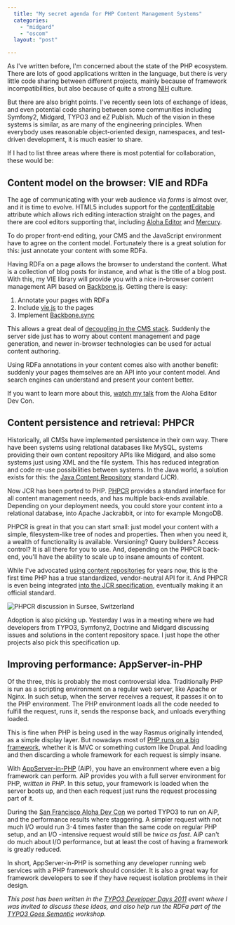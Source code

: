 ```yaml
---
  title: "My secret agenda for PHP Content Management Systems"
  categories: 
    - "midgard"
    - "oscom"
  layout: "post"

---
```

As I've written before, I'm concerned about the state of the PHP ecosystem. There are lots of good applications written in the language, but there is very little code sharing between different projects, mainly because of framework incompatibilities, but also because of quite a strong [NIH](http://en.wikipedia.org/wiki/Not_Invented_Here) culture.

But there are also bright points. I've recently seen lots of exchange of ideas, and even potential code sharing between some communities including Symfony2, Midgard, TYPO3 and eZ Publish. Much of the vision in these systems is similar, as are many of the engineering principles. When everybody uses reasonable object-oriented design, namespaces, and test-driven development, it is much easier to share.

If I had to list three areas where there is most potential for collaboration, these would be:

## Content model on the browser: VIE and RDFa

The age of communicating with your web audience via _forms_ is almost over, and it is time to evolve. HTML5 includes support for the [contentEditable](http://blog.whatwg.org/the-road-to-html-5-contenteditable) attribute which allows rich editing interaction straight on the pages, and there are cool editors supporting that, including [Aloha Editor](http://aloha-editor.org/) and [Mercury](https://github.com/jejacks0n/mercury#readme).

To do proper front-end editing, your CMS and the JavaScript environment have to agree on the content model. Fortunately there is a great solution for this: just annotate your content with some RDFa.

Having RDFa on a page allows the browser to understand the content. What is a collection of blog posts for instance, and what is the title of a blog post. With this, my VIE library will provide you with a nice in-browser content management API based on [Backbone.js](http://documentcloud.github.com/backbone/). Getting there is easy:

1. Annotate your pages with RDFa
2. Include [vie.js](https://github.com/bergie/VIE) to the pages
3. Implement [Backbone.sync](http://documentcloud.github.com/backbone/#Sync)

This allows a great deal of [decoupling in the CMS stack](http://bergie.iki.fi/blog/decoupling_content_management/). Suddenly the server side just has to worry about content management and page generation, and newer in-browser technologies can be used for actual content authoring.

Using RDFa annotations in your content comes also with another benefit: suddenly your pages themselves are an API into your content model. And search engines can understand and present your content better.

If you want to learn more about this, [watch my talk](http://bergie.iki.fi/blog/midgard_create_and_vie_in_the_aloha_editor_conference/) from the Aloha Editor Dev Con.

## Content persistence and retrieval: PHPCR

Historically, all CMSs have implemented persistence in their own way. There have been systems using relational databases like MySQL, systems providing their own content repository APIs like Midgard, and also some systems just using XML and the file system. This has reduced integration and code re-use possibilities between systems. In the Java world, a solution exists for this: the [Java Content Repository](http://en.wikipedia.org/wiki/Content_repository_API_for_Java) standard (JCR).

Now JCR has been ported to PHP. [PHPCR](http://phpcr.github.com/) provides a standard interface for all content management needs, and has multiple back-ends available. Depending on your deployment needs, you could store your content into a relational database, into Apache Jackrabbit, or into for example MongoDB.

PHPCR is great in that you can start small: just model your content with a simple, filesystem-like tree of nodes and properties. Then when you need it, a wealth of functionality is available. Versioning? Query builders? Access control? It is all there for you to use. And, depending on the PHPCR back-end, you'll have the ability to scale up to insane amounts of content.

While I've advocated [using content repositories](http://bergie.iki.fi/blog/why_you_should_use_a_content_repository_for_your_application/) for years now, this is the first time PHP has a true standardized, vendor-neutral API for it. And PHPCR is even being integrated [into the JCR specification](http://java.net/jira/browse/JSR_333-28), eventually making it an official standard.

![PHPCR discussion in Sursee, Switzerland](http://farm7.static.flickr.com/6053/5915517564_ba20056559.jpg)

Adoption is also picking up. Yesterday I was in a meeting where we had developers from TYPO3, Symfony2, Doctrine and Midgard discussing issues and solutions in the content repository space. I just hope the other projects also pick this specification up.

## Improving performance: AppServer-in-PHP

Of the three, this is probably the most controversial idea. Traditionally PHP is run as a scripting environment on a regular web server, like Apache or Nginx. In such setup, when the server receives a request, it passes it on to the PHP environment. The PHP environment loads all the code needed to fulfill the request, runs it, sends the response back, and unloads everything loaded.

This is fine when PHP is being used in the way Rasmus originally intended, as a simple display layer. But nowadays most of [PHP runs on a big framework](http://www.sitepoint.com/rasmus-lerdorf-php-frameworks-think-again/), whether it is MVC or something custom like Drupal. And loading and then discarding a whole framework for each request is simply insane.

With [AppServer-in-PHP](http://github.com/indeyets/appserver-in-php) (AiP), you have an environment where even a big framework can perform. AiP provides you with a full server environment for PHP, _written in PHP_. In this setup, your framework is loaded when the server boots up, and then each request just runs the request processing part of it.

During the [San Francisco Aloha Dev Con](http://www.aloha-editor.org/wiki/Aloha_Editor_Dev_Con_SanFrancisco_11) we ported TYPO3 to run on AiP, and the performance results where staggering. A simpler request with not much I/O would run 3-4 times faster than the same code on regular PHP setup, and an I/O -intensive request would still be _twice as fast_. AiP can't do much about I/O performance, but at least the cost of having a framework is greatly reduced.

In short, AppServer-in-PHP is something any developer running web services with a PHP framework should consider. It is also a great way for framework developers to see if they have request isolation problems in their design.

_This post has been written in the [TYPO3 Developer Days 2011](http://t3dd11.typo3.org/) event where I was invited to discuss these ideas, and also help run the RDFa part of the [TYPO3 Goes Semantic](http://www.slideshare.net/jocrau/semantic-typo3) workshop._